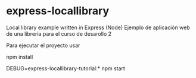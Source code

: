 # express-locallibrary
Local library example written in Express (Node)
Ejemplo de aplicación web de una librería para el curso de desarollo 2


Para ejecutar el proyecto usar

npm install

DEBUG=express-locallibrary-tutorial:* npm start
